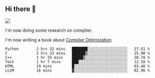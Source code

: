 


<!--
**liusy58/liusy58** is a ✨ _special_ ✨ repository because its `README.md` (this file) appears on your GitHub profile.

Here are some ideas to get you started:

- 🔭 I’m currently working on ...
- 🌱 I’m currently learning ...
- 👯 I’m looking to collaborate on ...
- 🤔 I’m looking for help with ...
- 💬 Ask me about ...
- 📫 How to reach me: ...
- 😄 Pronouns: ...
- ⚡ Fun fact: ...
-->
<!--
![](https://komarev.com/ghpvc/?username=liusy58&color=brightgreen&label=PROFILE+VIEWS)




- 🔭 I’m currently working on my .
- 📫 How to reach me:plz contact me by [email](liusy58@,ail2.sysu.edu.cn) or WeChat(LIUSIYU_58)
- 🏫 I'm an undergraduate in Sun-Yat-sen University majoring in the computer science. Expected to graduate in Spring 2021.
- 👯 I'm now interested in System such as OS, Compiler and Database. 
- 🤔 I’m looking for help with Database System.
-->

## Hi there 👋
![](https://komarev.com/ghpvc/?username=liusy58&color=brightgreen&label=PROFILE+VIEWS)



I'm now doing some research on compiler.

I'm now writing a book about [Compiler Optimization](https://github.com/liusy58/CompilerNotes/blob/master/main.pdf)


 <!--START_SECTION:waka-->

```text
Python        2 hrs 32 mins   ███████░░░░░░░░░░░░░░░░░░   27.51 %
C             2 hrs 23 mins   ██████▒░░░░░░░░░░░░░░░░░░   25.90 %
C++           1 hr 55 mins    █████▒░░░░░░░░░░░░░░░░░░░   20.78 %
Text          1 hr 7 mins     ███░░░░░░░░░░░░░░░░░░░░░░   12.10 %
HTML          19 mins         █░░░░░░░░░░░░░░░░░░░░░░░░   03.48 %
LLVM          16 mins         ▓░░░░░░░░░░░░░░░░░░░░░░░░   02.96 %
```

<!--END_SECTION:waka-->
